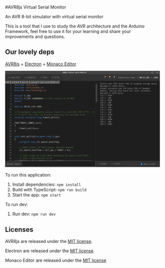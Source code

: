 #AVR8js Virtual Serial Monitor

An AVR 8-bit simulator with virtual serial monitor

This is a tool that I use to study the AVR architecture and the Arduino Framework, feel free to use it for your learning and share your improvements and questions.

## Our lovely deps

[AVR8js](https://github.com/wokwi/avr8js) + [Electron](https://github.com/electron/electron) + [Monaco Editor](https://github.com/microsoft/monaco-editor)

<img src="examples/print.png" alt="" width="784px">

To run this application:

1. Install dependencies: `npm install`
2. Build with TypeScript: `npm run build`
3. Start the app: `npm start`

To run dev:

1. Run dev: `npm run dev`

## Licenses

AVR8js are released under the [MIT license](https://github.com/wokwi/wokwi-elements/blob/master/LICENSE).

Electron are released under the [MIT license](https://github.com/electron/electron/blob/master/LICENSE)

Monaco Editor are released under the [MIT license](https://github.com/microsoft/monaco-editor)
